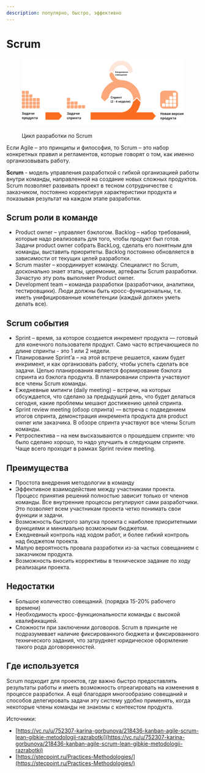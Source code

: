 ```yaml
---
description: популярно, быстро, эффективно
---
```


# Scrum

<figure><img src="../../../../.gitbook/assets/Scrum-2x.png" alt="" width="563"><figcaption><p>Цикл разработки по Scrum</p></figcaption></figure>

Если Agile – это принципы и философия, то Scrum – это набор конкретных правил и регламентов, которые говорят о том, как именно организовывать работу.&#x20;

**Scrum** - модель управления разработкой с гибкой организацией работы внутри команды, направленной на создание новых сложных продуктов. Scrum позволяет развивать проект в тесном сотрудничестве с заказчиком, постоянно корректируя характеристики продукта и показывая результат на каждом этапе разработки.

## Scrum роли в команде

* Product owner – управляет бэклогом. Backlog – набор требований, которые надо реализовать для того, чтобы продукт был готов. Задачи product owner собрать BackLog, сделать его понятным для команды, выставить приоритеты. Backlog постоянно обновляется в зависимости от текущих целей разработки.
* Scrum master – координирует команду. Специалист по Scrum, досконально знает этапы, церемонии, артефакты Scrum разработки. Зачастую эту роль выполняет Product owner.
* Development team – команда разработки (разработчики, аналитики, тестировщики). Люди должны быть кросс-функциональны, т.е. иметь унифицированные компетенции (каждый должен уметь делать все).

## Scrum события

* Sprint – время, за которое создается инкремент продукта — готовый для конечного пользователя продукт. Само часто встречающиеся по длине спринты - это 1 или 2 недели.&#x20;
* Планирование Sprint’а – на этой встрече решается, каким будет инкримент, и как организовать работу, чтобы успеть сделать все задачи. Целью планирования является формирование бэклога спринта из бэклога продукта. В планировании спринта участвуют все члены Scrum команды.
* Ежедневные митинги (daily meeting) – встречи, на которых обсуждается, что сделано за предыдущий день, что будет делаться сегодня, какие проблемы мешают достижению целей спринта.
* Sprint review meeting (обзор спринта) — встреча с подведением итогов спринта, демонстрация инкремента продукта для product owner или заказчика. В  обзоре спринта участвуют все члены Scrum команды.
* Ретроспектива – на нем высказываются о прошедшем спринте: что было сделано хорошо, то надо улучшить в следующем спринте. Чаще всего проходит в рамках Sprint review meeting.

## Преимущества

* Простота внедрения методологии в команду
* Эффективное взаимодействие между участниками проекта. Процесс принятия решений полностью зависит только от членов команды. Все внутренние процессы регулируют сами разработчики. Это позволяет всем участникам проекта четко понимать свои функции и задачи.
* Возможность быстрого запуска проекта с наиболее приоритетными функциями и минимально возможным бюджетом.
* Ежедневный контроль над ходом работ, и более гибкий контроль над бюджетом проекта.
* Малую вероятность провала разработки из-за частых совещанием с заказчиком продукта.
* Возможность вносить коррективы в техническое задание по ходу реализации проекта.

## Недостатки

* Большое количество совещаний. (порядка 15-20% рабочего времени)
* Необходимость кросс-функциональности команды с высокой квалификацией.
* Сложности при заключении договоров. Scrum в принципе не подразумевает наличие фиксированного бюджета и фиксированного технического задания, что затрудняет юридическое оформление такого рода договоренностей.

## Где используется

Scrum подходит для проектов, где важно быстро предоставлять результаты работы и иметь возможность отреагировать на изменения в процессе разработки. А ещё благодаря многообразию совещаний и способов делегировать задачи эту систему удобно применять, когда некоторые члены команды не знакомы с контекстом продукта.







Источники:

* [https://vc.ru/u/752307-karina-gorbunova/218436-kanban-agile-scrum-lean-gibkie-metodologii-razrabotki](https://vc.ru/u/752307-karina-gorbunova/218436-kanban-agile-scrum-lean-gibkie-metodologii-razrabotki)
* [https://stecpoint.ru/Practices-Methodologies/](https://stecpoint.ru/Practices-Methodologies/)
